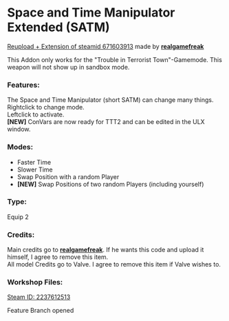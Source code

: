 # Space and Time Manipulator Extended (SATM)
[Reupload + Extension of steamid 671603913](https://steamcommunity.com/sharedfiles/filedetails/?id=671603913) made by [**realgamefreak**](https://steamcommunity.com/id/realgamefreak)

This Addon only works for the "Trouble in Terrorist Town"-Gamemode. This weapon will not show up in sandbox mode.

### Features:
The Space and Time Manipulator (short SATM) can change many things.  
Rightclick to change mode.  
Leftclick to activate.  
**[NEW]** ConVars are now ready for TTT2 and can be edited in the ULX window.

### Modes:
* Faster Time
* Slower Time
* Swap Position with a random Player
* **[NEW]** Swap Positions of two random Players (including yourself)

### Type:
Equip 2

### Credits:
Main credits go to [**realgamefreak**](https://steamcommunity.com/id/realgamefreak). If he wants this code and upload it himself, I agree to remove this item.  
All model Credits go to Valve. I agree to remove this item if Valve wishes to.

### Workshop Files:
[Steam ID: 2237612513](https://steamcommunity.com/sharedfiles/filedetails/?id=2237612513)

Feature Branch opened
